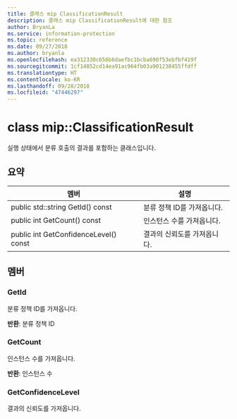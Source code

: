 ```yaml
---
title: 클래스 mip ClassificationResult
description: 클래스 mip ClassificationResult에 대한 참조
author: BryanLa
ms.service: information-protection
ms.topic: reference
ms.date: 09/27/2018
ms.author: bryanla
ms.openlocfilehash: ea312330c656b6daefbc1bcba690f53ebfbf419f
ms.sourcegitcommit: 1cf14852cd14ea91ac964fb03a901238455ffdff
ms.translationtype: HT
ms.contentlocale: ko-KR
ms.lasthandoff: 09/28/2018
ms.locfileid: "47446297"
---
```

# <a name="class-mipclassificationresult"></a>class mip::ClassificationResult 
실행 상태에서 분류 호출의 결과를 포함하는 클래스입니다.
  
## <a name="summary"></a>요약
 멤버                        | 설명                                
--------------------------------|---------------------------------------------
 public std::string GetId() const  |  분류 정책 ID를 가져옵니다.
 public int GetCount() const  |  인스턴스 수를 가져옵니다.
 public int GetConfidenceLevel() const  |  결과의 신뢰도를 가져옵니다.
  
## <a name="members"></a>멤버
  
### <a name="getid"></a>GetId
분류 정책 ID를 가져옵니다.

  
**반환**: 분류 정책 ID
  
### <a name="getcount"></a>GetCount
인스턴스 수를 가져옵니다.

  
**반환**: 인스턴스 수
  
### <a name="getconfidencelevel"></a>GetConfidenceLevel
결과의 신뢰도를 가져옵니다.